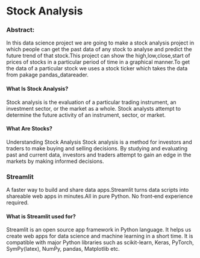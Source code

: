 # Stock Analysis
### Abstract:
In this data science project we are going to make a stock analysis project in which people can get the past data of any stock to analyse and predict the future trend of that stock.This project can show the high,low,close,start of prices of stocks in a particular period of time in a graphical manner.To get the data of a particular stock 
we uses a stock ticker which takes the data from pakage pandas_datareader.

#### What Is Stock Analysis?
Stock analysis is the evaluation of a particular trading instrument, an investment sector, or the market as a whole. Stock analysts attempt to determine the future activity of an instrument, sector, or market.

#### What Are Stocks?
Understanding Stock Analysis
Stock analysis is a method for investors and traders to make buying and selling decisions. By studying and evaluating past and current data, investors and traders attempt to gain an edge in the markets by making informed decisions.

### Streamlit
A faster way to build and share data apps.Streamlit turns data scripts into shareable web apps in minutes.All in pure Python. No front‑end experience required.

#### What is Streamlit used for?
Streamlit is an open source app framework in Python language. It helps us create web apps for data science and machine learning in a short time. It is compatible with major Python libraries such as scikit-learn, Keras, PyTorch, SymPy(latex), NumPy, pandas, Matplotlib etc.
